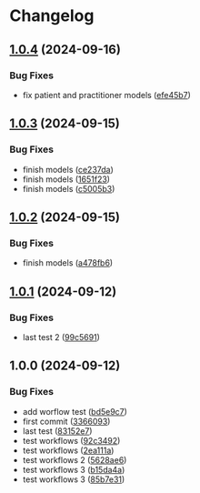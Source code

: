 # Changelog

## [1.0.4](https://github.com/grials/medical_system_models/compare/v1.0.3...v1.0.4) (2024-09-16)


### Bug Fixes

* fix patient and practitioner models ([efe45b7](https://github.com/grials/medical_system_models/commit/efe45b7fed988114dc31eeb54c5041e24bceef13))

## [1.0.3](https://github.com/grials/medical_system_models/compare/v1.0.2...v1.0.3) (2024-09-15)


### Bug Fixes

* finish models ([ce237da](https://github.com/grials/medical_system_models/commit/ce237dab5466ee81ca15deaf025b15202616c3c1))
* finish models ([1651f23](https://github.com/grials/medical_system_models/commit/1651f23faedae381785b958bd705b6c6c8a08de3))
* finish models ([c5005b3](https://github.com/grials/medical_system_models/commit/c5005b3e01e51ba81162c3f72c01a3a6f27ef1fd))

## [1.0.2](https://github.com/grials/medical_system_models/compare/v1.0.1...v1.0.2) (2024-09-15)


### Bug Fixes

* finish models ([a478fb6](https://github.com/grials/medical_system_models/commit/a478fb6d40865139f82e52625983629d93f561db))

## [1.0.1](https://github.com/grials/medical_system_models/compare/v1.0.0...v1.0.1) (2024-09-12)


### Bug Fixes

* last test 2 ([99c5691](https://github.com/grials/medical_system_models/commit/99c5691cffe6edcd14199dfbc8d748ef49a0b145))

## 1.0.0 (2024-09-12)


### Bug Fixes

* add worflow test ([bd5e9c7](https://github.com/grials/medical_system_models/commit/bd5e9c754689cc1ddbae1b5e48475034c7c0c0c5))
* first commit ([3366093](https://github.com/grials/medical_system_models/commit/33660930c73bbb3e296d39c108b08af08d270531))
* last test ([83152e7](https://github.com/grials/medical_system_models/commit/83152e762d5d0da02a9f39940be0b280c4800752))
* test workflows ([92c3492](https://github.com/grials/medical_system_models/commit/92c349271da4a3a65195b8a6004594d4e859617f))
* test workflows ([2ea111a](https://github.com/grials/medical_system_models/commit/2ea111ac57ead5f4206c47037c497d7dd62c3a40))
* test workflows 2 ([5628ae6](https://github.com/grials/medical_system_models/commit/5628ae6bb18c38263e7edbcdf5eee87c90e43c97))
* test workflows 3 ([b15da4a](https://github.com/grials/medical_system_models/commit/b15da4a15a3b0977ea013ada9f0ed2b92e58dc59))
* test workflows 3 ([85b7e31](https://github.com/grials/medical_system_models/commit/85b7e31d7deb3d970e9b7bdff0aa40aefe4eb598))
